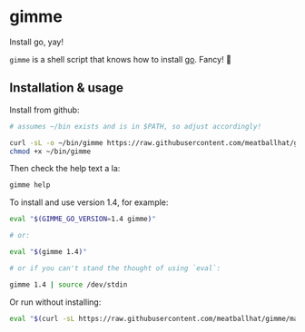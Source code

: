 # gimme

Install go, yay!

`gimme` is a shell script that knows how to install [go](https://golang.org).  Fancy! :tada:

## Installation & usage

Install from github:

``` bash
# assumes ~/bin exists and is in $PATH, so adjust accordingly!

curl -sL -o ~/bin/gimme https://raw.githubusercontent.com/meatballhat/gimme/master/gimme
chmod +x ~/bin/gimme
```

Then check the help text a la:

``` bash
gimme help
```

To install and use version 1.4, for example:
``` bash
eval "$(GIMME_GO_VERSION=1.4 gimme)"

# or:

eval "$(gimme 1.4)"

# or if you can't stand the thought of using `eval`:

gimme 1.4 | source /dev/stdin
```

Or run without installing:

``` bash
eval "$(curl -sL https://raw.githubusercontent.com/meatballhat/gimme/master/gimme | GIMME_GO_VERSION=1.4 bash)"
```
